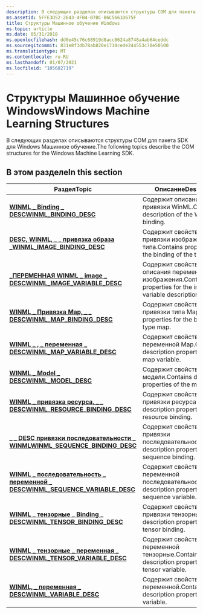 ```yaml
---
description: В следующих разделах описываются структуры COM для пакета SDK для Windows Машинное обучение.
ms.assetid: 5FFE3D52-2643-4FB4-B7BC-B6C5661D675F
title: Структуры Машинное обучение Windows
ms.topic: article
ms.date: 05/31/2018
ms.openlocfilehash: dd0e45c76c68919d8acc8624a8748a4ab64ceddc
ms.sourcegitcommit: 831e8f3db78ab820e1710cede244553c70e50500
ms.translationtype: MT
ms.contentlocale: ru-RU
ms.lasthandoff: 01/07/2021
ms.locfileid: "105682719"
---
```

# <a name="windows-machine-learning-structures"></a><span data-ttu-id="76efd-103">Структуры Машинное обучение Windows</span><span class="sxs-lookup"><span data-stu-id="76efd-103">Windows Machine Learning Structures</span></span>

<span data-ttu-id="76efd-104">В следующих разделах описываются структуры COM для пакета SDK для Windows Машинное обучение.</span><span class="sxs-lookup"><span data-stu-id="76efd-104">The following topics describe the COM structures for the Windows Machine Learning SDK.</span></span>

## <a name="in-this-section"></a><span data-ttu-id="76efd-105">В этом разделе</span><span class="sxs-lookup"><span data-stu-id="76efd-105">In this section</span></span>



| <span data-ttu-id="76efd-106">Раздел</span><span class="sxs-lookup"><span data-stu-id="76efd-106">Topic</span></span>                                                                                          | <span data-ttu-id="76efd-107">Описание</span><span class="sxs-lookup"><span data-stu-id="76efd-107">Description</span></span>                                                          |
|------------------------------------------------------------------------------------------------|----------------------------------------------------------------------|
| [<span data-ttu-id="76efd-108">**WINML \_ Binding \_ DESC**</span><span class="sxs-lookup"><span data-stu-id="76efd-108">**WINML\_BINDING\_DESC**</span></span>](/windows/win32/api/winml/ns-winml-winml_binding_desc)<br/>                      | <span data-ttu-id="76efd-109">Содержит описание привязки WinML.</span><span class="sxs-lookup"><span data-stu-id="76efd-109">Contains a description of the WinML binding.</span></span><br/>              |
| [<span data-ttu-id="76efd-110">**DESC, WINML, \_ \_ привязка образа \_**</span><span class="sxs-lookup"><span data-stu-id="76efd-110">**WINML\_IMAGE\_BINDING\_DESC**</span></span>](/windows/win32/api/winml/ns-winml-winml_image_binding_desc)<br/>         | <span data-ttu-id="76efd-111">Содержит свойства для привязки изображения типа.</span><span class="sxs-lookup"><span data-stu-id="76efd-111">Contains properties for the binding of the type image.</span></span><br/>    |
| [<span data-ttu-id="76efd-112">**\_ПЕРЕМЕННАЯ WINML \_ image \_ DESC**</span><span class="sxs-lookup"><span data-stu-id="76efd-112">**WINML\_IMAGE\_VARIABLE\_DESC**</span></span>](/windows/win32/api/winml/ns-winml-winml_image_variable_desc)<br/>       | <span data-ttu-id="76efd-113">Содержит свойства для описания переменной изображения.</span><span class="sxs-lookup"><span data-stu-id="76efd-113">Contains properties for the image variable description.</span></span><br/>   |
| [<span data-ttu-id="76efd-114">**WINML \_ Привязка Map, \_ \_ DESC**</span><span class="sxs-lookup"><span data-stu-id="76efd-114">**WINML\_MAP\_BINDING\_DESC**</span></span>](/windows/win32/api/winml/ns-winml-winml_map_binding_desc)<br/>             | <span data-ttu-id="76efd-115">Содержит свойства для привязки типа Map.</span><span class="sxs-lookup"><span data-stu-id="76efd-115">Contains properties for the binding of type map.</span></span><br/>          |
| [<span data-ttu-id="76efd-116">**WINML \_ , \_ переменная \_ DESC**</span><span class="sxs-lookup"><span data-stu-id="76efd-116">**WINML\_MAP\_VARIABLE\_DESC**</span></span>](/windows/win32/api/winml/ns-winml-winml_map_variable_desc)<br/>           | <span data-ttu-id="76efd-117">Содержит свойства описания переменной Map.</span><span class="sxs-lookup"><span data-stu-id="76efd-117">Contains description properties of the map variable.</span></span><br/>      |
| [<span data-ttu-id="76efd-118">**WINML \_ Model \_ DESC**</span><span class="sxs-lookup"><span data-stu-id="76efd-118">**WINML\_MODEL\_DESC**</span></span>](/windows/win32/api/winml/ns-winml-winml_model_desc)<br/>                          | <span data-ttu-id="76efd-119">Содержит свойства описания модели.</span><span class="sxs-lookup"><span data-stu-id="76efd-119">Contains description properties of the model.</span></span><br/>             |
| [<span data-ttu-id="76efd-120">**WINML \_ привязка ресурса, \_ \_ DESC**</span><span class="sxs-lookup"><span data-stu-id="76efd-120">**WINML\_RESOURCE\_BINDING\_DESC**</span></span>](/windows/win32/api/winml/ns-winml-winml_resource_binding_desc)<br/>   | <span data-ttu-id="76efd-121">Содержит свойства описания привязки ресурса.</span><span class="sxs-lookup"><span data-stu-id="76efd-121">Contains description properties of the resource binding.</span></span><br/>  |
| [<span data-ttu-id="76efd-122">**\_ \_ DESC привязки последовательности \_ WINML**</span><span class="sxs-lookup"><span data-stu-id="76efd-122">**WINML\_SEQUENCE\_BINDING\_DESC**</span></span>](/windows/win32/api/winml/ns-winml-winml_sequence_binding_desc)<br/>   | <span data-ttu-id="76efd-123">Содержит свойства описания привязки последовательности.</span><span class="sxs-lookup"><span data-stu-id="76efd-123">Contains description properties of the sequence binding.</span></span><br/>  |
| [<span data-ttu-id="76efd-124">**WINML \_ последовательность \_ переменной \_ DESC**</span><span class="sxs-lookup"><span data-stu-id="76efd-124">**WINML\_SEQUENCE\_VARIABLE\_DESC**</span></span>](/windows/win32/api/winml/ns-winml-winml_sequence_variable_desc)<br/> | <span data-ttu-id="76efd-125">Содержит свойства описания переменной последовательности.</span><span class="sxs-lookup"><span data-stu-id="76efd-125">Contains description properties of the sequence variable.</span></span><br/> |
| [<span data-ttu-id="76efd-126">**WINML \_ тензорные \_ Binding \_ DESC**</span><span class="sxs-lookup"><span data-stu-id="76efd-126">**WINML\_TENSOR\_BINDING\_DESC**</span></span>](/windows/win32/api/winml/ns-winml-winml_tensor_binding_desc)<br/>       | <span data-ttu-id="76efd-127">Содержит свойства описания привязки тензорные.</span><span class="sxs-lookup"><span data-stu-id="76efd-127">Contains description properties of the tensor binding.</span></span><br/>    |
| [<span data-ttu-id="76efd-128">**WINML \_ тензорные \_ переменная \_ DESC**</span><span class="sxs-lookup"><span data-stu-id="76efd-128">**WINML\_TENSOR\_VARIABLE\_DESC**</span></span>](/windows/win32/api/winml/ns-winml-winml_tensor_variable_desc)<br/>     | <span data-ttu-id="76efd-129">Содержит свойства описания переменной тензорные.</span><span class="sxs-lookup"><span data-stu-id="76efd-129">Contains description properties of the tensor variable.</span></span><br/>   |
| [<span data-ttu-id="76efd-130">**WINML, \_ переменная \_ DESC**</span><span class="sxs-lookup"><span data-stu-id="76efd-130">**WINML\_VARIABLE\_DESC**</span></span>](/windows/win32/api/winml/ns-winml-winml_variable_desc)<br/>                    | <span data-ttu-id="76efd-131">Содержит свойства описания переменной.</span><span class="sxs-lookup"><span data-stu-id="76efd-131">Contains description properties of the variable.</span></span><br/>          |



 

 

 
